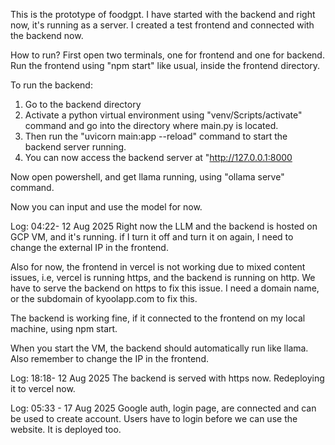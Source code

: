 This is the prototype of foodgpt. I have started with the backend and right now, it's running as a server. 
I created a test frontend and connected with the backend now.


How to run?
First open two terminals, one for frontend and one for backend. 
Run the frontend using "npm start" like usual, inside the frontend directory.

To run the backend:
1. Go to the backend directory
2. Activate a python virtual environment using "venv/Scripts/activate" command and go into the directory where main.py is located.
3. Then run the "uvicorn main:app --reload" command to start the backend server running. 
4. You can now access the backend server at "http://127.0.0.1:8000

Now open powershell, and get llama running, using "ollama serve" command. 

Now you can input and use the model for now. 


Log: 04:22- 12 Aug 2025
Right now the LLM and the backend is hosted on GCP VM, and it's running. 
if I turn it off and turn it on again, I need to change the external IP in the frontend. 

Also for now, the frontend in vercel is not working due to mixed content issues, i.e, vercel is running https, and the backend is running on http. We have to serve the backend on https to fix this issue. I need a domain name, or the subdomain of kyoolapp.com to fix this. 

The backend is working fine, if it connected to the frontend on my local machine, using npm start. 

When you start the VM, the backend should automatically run like llama. Also remember to change the IP in the frontend. 

Log: 18:18- 12 Aug 2025
The backend is served with https now. Redeploying it to vercel now.


Log: 05:33 - 17 Aug 2025
Google auth, login page, are connected and can be used to create account. Users have to login before we can use the website. It is deployed too.
